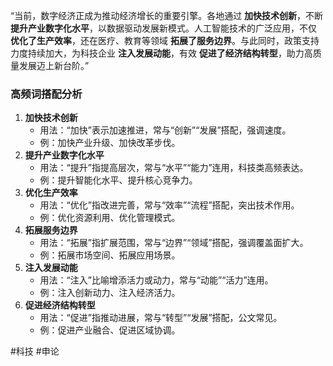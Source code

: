 “当前，数字经济正成为推动经济增长的重要引擎。各地通过 **加快技术创新**，不断 **提升产业数字化水平**，以数据驱动发展新模式。人工智能技术的广泛应用，不仅 **优化了生产效率**，还在医疗、教育等领域 **拓展了服务边界**。与此同时，政策支持力度持续加大，为科技企业 **注入发展动能**，有效 **促进了经济结构转型**，助力高质量发展迈上新台阶。”

### 高频词搭配分析
1. **加快技术创新**  
   - 用法：“加快”表示加速推进，常与“创新”“发展”搭配，强调速度。  
   - 例：加快产业升级、加快改革步伐。
2. **提升产业数字化水平**  
   - 用法：“提升”指提高层次，常与“水平”“能力”连用，科技类高频表达。  
   - 例：提升智能化水平、提升核心竞争力。
3. **优化生产效率**  
   - 用法：“优化”指改进完善，常与“效率”“流程”搭配，突出技术作用。
   - 例：优化资源利用、优化管理模式。
4. **拓展服务边界**  
   - 用法：“拓展”指扩展范围，常与“边界”“领域”搭配，强调覆盖面扩大。  
   - 例：拓展市场空间、拓展应用场景。
5. **注入发展动能**  
   - 用法：“注入”比喻增添活力或动力，常与“动能”“活力”连用。  
   - 例：注入创新动力、注入经济活力。
6. **促进经济结构转型**  
   - 用法：“促进”指推动进展，常与“转型”“发展”搭配，公文常见。  
   - 例：促进产业融合、促进区域协调。



#科技 #申论